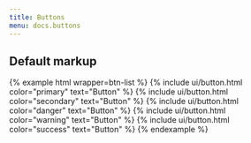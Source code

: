 ```yaml
---
title: Buttons
menu: docs.buttons
---
```


## Default markup

{% example html wrapper=btn-list %}
{% include ui/button.html color="primary" text="Button" %}
{% include ui/button.html color="secondary" text="Button" %}
{% include ui/button.html color="danger" text="Button" %}
{% include ui/button.html color="warning" text="Button" %}
{% include ui/button.html color="success" text="Button" %}
{% endexample %}
